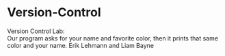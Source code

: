 # Version-Control
Version Control Lab:  
Our program asks for your name and favorite color, then it prints that same color and your name.
Erik Lehmann and Liam Bayne